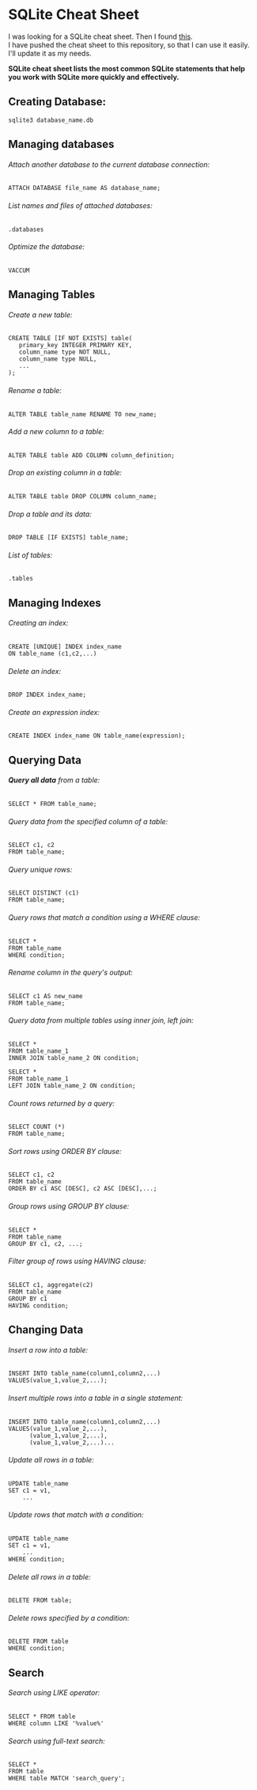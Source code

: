# SQLite Cheat Sheet  

I was looking for a SQLite cheat sheet. Then I found [this](http://www.sqlitetutorial.net/sqlite-cheat-sheet/).  
I have pushed the cheat sheet to this repository, so that I can use it easily.  
I'll update it as my needs.  

**SQLite cheat sheet lists the most common SQLite statements that help you work with SQLite more quickly and effectively.**  

## Creating Database:

```  
sqlite3 database_name.db
```  

## Managing databases  
###### Attach another database to the current database connection:  

```  
ATTACH DATABASE file_name AS database_name;  
```  

###### List names and files of attached databases:

```  
.databases
```  

###### Optimize the database:  
```  
VACCUM  
```  

## Managing Tables  
###### Create a new table:  
```  
CREATE TABLE [IF NOT EXISTS] table(  
   primary_key INTEGER PRIMARY KEY,  
   column_name type NOT NULL,  
   column_name type NULL,  
   ...  
);  
```  

###### Rename a table:  

```  
ALTER TABLE table_name RENAME TO new_name;  
```  

###### Add a new column to a table:  

```  
ALTER TABLE table ADD COLUMN column_definition;  
```  

###### Drop an existing column in a table:  
```  
ALTER TABLE table DROP COLUMN column_name;  
```  

###### Drop a table and its data:  
```  
DROP TABLE [IF EXISTS] table_name;  
```  

###### List of tables:
```  
.tables
```  

## Managing Indexes  

###### Creating an index:  
  
```  
CREATE [UNIQUE] INDEX index_name  
ON table_name (c1,c2,...)  
```  

###### Delete an index:  

```  
DROP INDEX index_name;  
```  

###### Create an expression index:  

```  
CREATE INDEX index_name ON table_name(expression);  
```  

## Querying Data

###### **Query all data** from a table:

```  
SELECT * FROM table_name;  
```  

###### Query data from the specified column of a table:  

```  
SELECT c1, c2  
FROM table_name;  
```  

###### Query unique rows:  

```  
SELECT DISTINCT (c1)  
FROM table_name;  
```  

###### Query rows that match a condition using a WHERE clause:

```  
SELECT *  
FROM table_name  
WHERE condition;  
```  

###### Rename column in the query's output:  

```  
SELECT c1 AS new_name  
FROM table_name;  
```  

###### Query data from multiple tables using inner join, left join:

```  
SELECT *   
FROM table_name_1  
INNER JOIN table_name_2 ON condition;  
```  

```  
SELECT *  
FROM table_name_1  
LEFT JOIN table_name_2 ON condition;  
```  

###### Count rows returned by a query:
```  
SELECT COUNT (*)  
FROM table_name;  
```  

###### Sort rows using ORDER BY clause:  

```  
SELECT c1, c2  
FROM table_name  
ORDER BY c1 ASC [DESC], c2 ASC [DESC],...;  
```  

###### Group rows using GROUP BY clause:  
```  
SELECT *  
FROM table_name  
GROUP BY c1, c2, ...;  
```  

###### Filter group of rows using HAVING clause:  
```  
SELECT c1, aggregate(c2)  
FROM table_name  
GROUP BY c1  
HAVING condition;  
```  

## Changing Data
###### Insert a row into a table:  

```  
INSERT INTO table_name(column1,column2,...)  
VALUES(value_1,value_2,...);  
```  

###### Insert multiple rows into a table in a single statement:
```  
INSERT INTO table_name(column1,column2,...)  
VALUES(value_1,value_2,...),  
      (value_1,value_2,...),  
      (value_1,value_2,...)...  
```  

###### Update all rows in a table:  
```  
UPDATE table_name  
SET c1 = v1,  
    ...  
```  

###### Update rows that match with a condition:  
```  
UPDATE table_name  
SET c1 = v1,  
    ...  
WHERE condition;  
```  

###### Delete all rows in a table:  
```  
DELETE FROM table;  
```  

###### Delete rows specified by a condition:  
```  
DELETE FROM table  
WHERE condition;  
```  

## Search  
###### Search using LIKE operator:  
```  
SELECT * FROM table  
WHERE column LIKE '%value%'  
```  

###### Search using full-text search:  
```  
SELECT *  
FROM table  
WHERE table MATCH 'search_query';  
```  

